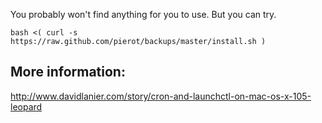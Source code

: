 You probably won't find anything for you to use. But you can try.

`bash <( curl -s https://raw.github.com/pierot/backups/master/install.sh )	`

More information:
-----------------
http://www.davidlanier.com/story/cron-and-launchctl-on-mac-os-x-105-leopard
